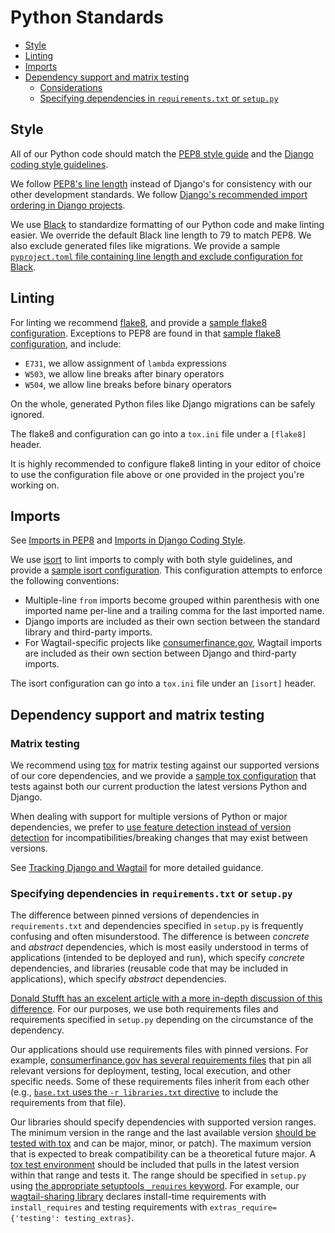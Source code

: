 # Python Standards

- [Style](#style)
- [Linting](#linting)
- [Imports](#imports)
- [Dependency support and matrix testing](#dependency-support-and-matrix-testing)
  - [Considerations](#considerations)
  - [Specifying dependencies in `requirements.txt` or `setup.py`](#specifying-dependencies-in-requirementstxt-or-setuppy)

## Style

All of our Python code should match the [PEP8 style guide](https://www.python.org/dev/peps/pep-0008/) and the [Django coding style guidelines](https://docs.djangoproject.com/en/dev/internals/contributing/writing-code/coding-style/).

We follow [PEP8's line length](https://www.python.org/dev/peps/pep-0008/#maximum-line-length) instead of Django's for consistency with our other development standards. We follow [Django's recommended import ordering in Django projects](https://docs.djangoproject.com/en/dev/internals/contributing/writing-code/coding-style/#imports).

We use [Black](http://black.readthedocs.io) to standardize formatting of our Python code and make linting easier. We override the default Black line length to 79 to match PEP8. We also exclude generated files like migrations. We provide a sample [`pyproject.toml` file containing line length and exclude configuration for Black](../pyproject.toml).

## Linting

For linting we recommend [flake8](http://flake8.pycqa.org/en/latest/), and provide a [sample flake8 configuration](../.flake8).
Exceptions to PEP8 are found in that [sample flake8 configuration](../.flake8), and include:

- `E731`, we allow assignment of `lambda` expressions
- `W503`, we allow line breaks after binary operators
- `W504`, we allow line breaks before binary operators

On the whole, generated Python files like Django migrations can be safely ignored.

The flake8 and configuration can go into a `tox.ini` file under a `[flake8]` header.

It is highly recommended to configure flake8 linting in your editor of choice to use the configuration file above or one provided in the project you're working on.

## Imports

See [Imports in PEP8](https://www.python.org/dev/peps/pep-0008/#imports) and [Imports in Django Coding Style](https://docs.djangoproject.com/en/dev/internals/contributing/writing-code/coding-style/#imports).

We use [isort](https://github.com/timothycrosley/isort) to lint imports to comply with both style guidelines, and provide a [sample isort configuration](../.isort.cfg). This configuration attempts to enforce the following conventions:

- Multiple-line `from` imports become grouped within parenthesis with one imported name per-line and a trailing comma for the last imported name.
- Django imports are included as their own section between the standard library and third-party imports.
- For Wagtail-specific projects like [consumerfinance.gov](https://github.com/cfpb/consumerfinance.gov), Wagtail imports are included as their own section between Django and third-party imports.

The isort configuration can go into a `tox.ini` file under an `[isort]` header.

## Dependency support and matrix testing

### Matrix testing

We recommend using [tox](https://tox.readthedocs.io/en/latest/) for matrix testing against our supported versions of our core dependencies, and we provide a [sample tox configuration](../tox.ini) that tests against both our current production the latest versions Python and Django.

When dealing with support for multiple versions of Python or major dependencies, we prefer to [use feature detection instead of version detection](https://docs.python.org/3/howto/pyporting.html#use-feature-detection-instead-of-version-detection) for incompatibilities/breaking changes that may exist between versions.

See [Tracking Django and Wagtail](../guides/tracking-django-wagtail.md) for more detailed guidance.

### Specifying dependencies in `requirements.txt` or `setup.py`

The difference between pinned versions of dependencies in `requirements.txt`  and dependencies specified in `setup.py` is frequently confusing and often misunderstood. The difference is between *concrete* and *abstract* dependencies, which is most easily understood in terms of applications (intended to be deployed and run), which specify *concrete* dependencies, and libraries (reusable code that may be included in applications), which specify *abstract* dependencies.

[Donald Stufft has an excelent article with a more in-depth discussion of this difference](https://caremad.io/posts/2013/07/setup-vs-requirement/). For our purposes, we use both requirements files and requirements specified in `setup.py` depending on the circumstance of the dependency.

Our applications should use requirements files with pinned versions. For example, [consumerfinance.gov has several requirements files](https://github.com/cfpb/consumerfinance.gov/tree/main/requirements) that pin all relevant versions for deployment, testing, local execution, and other specific needs. Some of these requirements files inherit from each other (e.g., [`base.txt` uses the `-r libraries.txt` directive](https://github.com/cfpb/consumerfinance.gov/blob/main/requirements/base.txt#L3) to include the requirements from that file).

Our libraries should specify dependencies with supported version ranges. The minimum version in the range and the last available version [should be tested with tox](../tox.ini) and can be major, minor, or patch). The maximum version that is expected to break compatibility can be a theoretical future major. A [tox test environment](../tox.ini) should be included that pulls in the latest version within that range and tests it. The range should be specified in `setup.py` using [the appropriate setuptools `_requires` keyword](https://setuptools.readthedocs.io/en/latest/setuptools.html#declaring-dependencies). For example, our [wagtail-sharing library](https://github.com/cfpb/wagtail-sharing) declares install-time requirements with `install_requires` and testing requirements with `extras_require={'testing': testing_extras}`.
